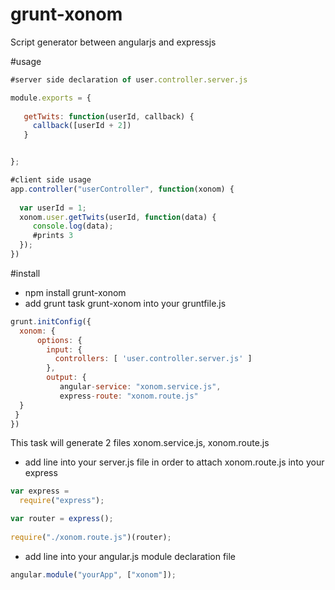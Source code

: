 # grunt-xonom
Script generator between angularjs and expressjs 

#usage


```Javascript
#server side declaration of user.controller.server.js

module.exports = {
 
   getTwits: function(userId, callback) {
     callback([userId + 2])
   }


};

```

```Javascript
#client side usage
app.controller("userController", function(xonom) {
  
  var userId = 1;
  xonom.user.getTwits(userId, function(data) {
     console.log(data);
     #prints 3
  });
})
```


#install
* npm install grunt-xonom
* add grunt task grunt-xonom into your gruntfile.js
```Javascript
grunt.initConfig({
  xonom: {
      options: {
        input: {
          controllers: [ 'user.controller.server.js' ]
        },
        output: {
           angular-service: "xonom.service.js",
           express-route: "xonom.route.js"
  }
 }
})
```
This task will generate 2 files xonom.service.js, xonom.route.js

* add line into your server.js file in order to attach xonom.route.js into your express

```Javascript
var express = 
  require("express");

var router = express();
  
require("./xonom.route.js")(router);
```

* add line into your angular.js module declaration file

```Javascript
angular.module("yourApp", ["xonom"]);
```
